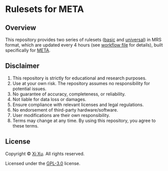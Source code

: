 # Rulesets for META

## Overview

This repository provides two series of rulesets ([basic](https://github.com/xixu-me/rulesets-for-META/tree/basic) and [universal](https://github.com/xixu-me/rulesets-for-META/tree/universal)) in MRS format, which are updated every 4 hours (see [workflow file](https://github.com/xixu-me/rulesets-for-META/blob/main/.github/workflows/build-and-publish.yml) for details), built specifically for [META](https://github.com/xixu-me/META).

## Disclaimer

1. This repository is strictly for educational and research purposes.
2. Use at your own risk. The repository assumes no responsibility for potential issues.
3. No guarantee of accuracy, completeness, or reliability.
4. Not liable for data loss or damages.
5. Ensure compliance with relevant licenses and legal regulations.
6. No endorsement of third-party hardware/software.
7. User modifications are their own responsibility.
8. Terms may change at any time. By using this repository, you agree to these terms.

## License

Copyright &copy; [Xi Xu](https://xi-xu.me). All rights reserved.

Licensed under the [GPL-3.0](https://github.com/xixu-me/rulesets-for-META/blob/main/LICENSE) license.  
